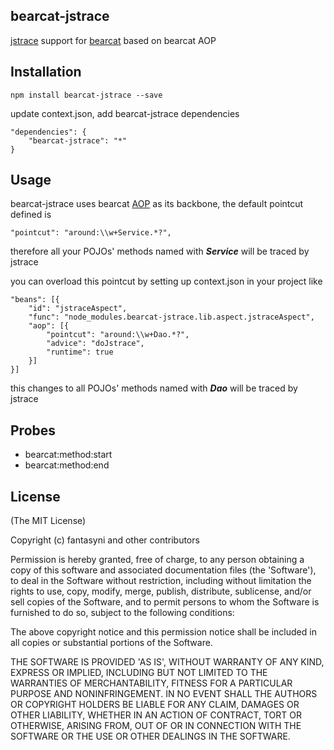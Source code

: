 ## bearcat-jstrace
[jstrace](https://github.com/jstrace/jstrace) support for [bearcat](https://github.com/bearcatnode/bearcat) based on bearcat AOP   

## Installation
```
npm install bearcat-jstrace --save
```

update context.json, add bearcat-jstrace dependencies    
```
"dependencies": {
	"bearcat-jstrace": "*"
}
```

## Usage
bearcat-jstrace uses bearcat [AOP](https://github.com/bearcatnode/bearcat/wiki/Aspect-Object-Programming) as its backbone, the default pointcut defined is  
```
"pointcut": "around:\\w+Service.*?",
```

therefore all your POJOs' methods named with ***Service*** will be traced by jstrace  

you can overload this pointcut by setting up context.json in your project like  
```
"beans": [{
	"id": "jstraceAspect",
	"func": "node_modules.bearcat-jstrace.lib.aspect.jstraceAspect",
	"aop": [{
		"pointcut": "around:\\w+Dao.*?",
		"advice": "doJstrace",
		"runtime": true
	}]
}]
```

this changes to all POJOs' methods named with ***Dao*** will be traced by jstrace  

## Probes
* bearcat:method:start
* bearcat:method:end

## License

(The MIT License)

Copyright (c) fantasyni and other contributors

Permission is hereby granted, free of charge, to any person obtaining
a copy of this software and associated documentation files (the
'Software'), to deal in the Software without restriction, including
without limitation the rights to use, copy, modify, merge, publish,
distribute, sublicense, and/or sell copies of the Software, and to
permit persons to whom the Software is furnished to do so, subject to
the following conditions:

The above copyright notice and this permission notice shall be
included in all copies or substantial portions of the Software.

THE SOFTWARE IS PROVIDED 'AS IS', WITHOUT WARRANTY OF ANY KIND,
EXPRESS OR IMPLIED, INCLUDING BUT NOT LIMITED TO THE WARRANTIES OF
MERCHANTABILITY, FITNESS FOR A PARTICULAR PURPOSE AND NONINFRINGEMENT.
IN NO EVENT SHALL THE AUTHORS OR COPYRIGHT HOLDERS BE LIABLE FOR ANY
CLAIM, DAMAGES OR OTHER LIABILITY, WHETHER IN AN ACTION OF CONTRACT,
TORT OR OTHERWISE, ARISING FROM, OUT OF OR IN CONNECTION WITH THE
SOFTWARE OR THE USE OR OTHER DEALINGS IN THE SOFTWARE.
